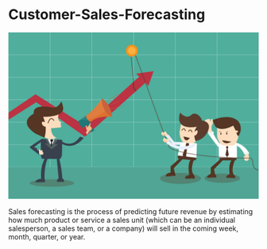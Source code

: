 # Customer-Sales-Forecasting

![Picture](https://github.com/jaybfn/Customer-Sales-Forecasting/blob/main/sales_cartoon.jpg)

Sales forecasting is the process of predicting future revenue by estimating how much product or service a sales unit (which can be an individual salesperson, a sales team, or a company) will sell in the coming week, month, quarter, or year.
